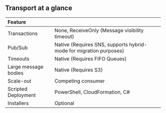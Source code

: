 ## Transport at a glance

|Feature                    |   |  
|:---                       |---
|Transactions |None, ReceiveOnly (Message visibility timeout)
|Pub/Sub                    |Native (Requires SNS, supports hybrid-mode for migration purposes)
|Timeouts                   |Native (Requires FIFO Queues)
|Large message bodies       |Native (Requires S3)
|Scale-out             |Competing consumer
|Scripted Deployment        |PowerShell, CloudFormation, C#
|Installers                 |Optional
